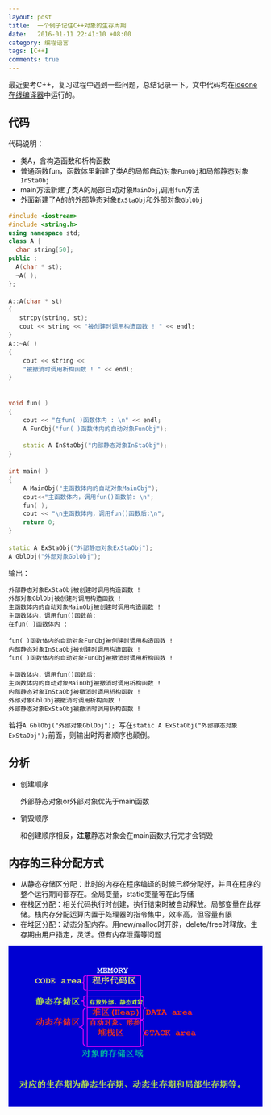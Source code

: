 ```yaml
---
layout: post
title:  一个例子记住C++对象的生存周期
date:   2016-01-11 22:41:10 +08:00
category: 编程语言
tags: [C++]
comments: true
---
```


最近要考C++，复习过程中遇到一些问题，总结记录一下。文中代码均在[ideone在线编译器](http://ideone.com)中运行的。

<!-- more -->

## 代码
代码说明：

- 类A，含构造函数和析构函数
- 普通函数fun，函数体里新建了类A的局部自动对象`FunObj`和局部静态对象`InStaObj`
- main方法新建了类A的局部自动对象`MainObj`,调用`fun`方法
- 外面新建了A的的外部静态对象`ExStaObj`和外部对象`GblObj`

```cpp
#include <iostream>
#include <string.h>
using namespace std;
class A {
  char string[50];
public :
  A(char * st);
  ~A( );
};

A::A(char * st)
{ 
   strcpy(string, st);
   cout << string << "被创建时调用构造函数 ! " << endl;
}
A::~A( )
{  
	cout << string << 
    "被撤消时调用析构函数 ! " << endl;
}


void fun( )
{ 
	cout << "在fun( )函数体内 : \n" << endl; 
	A FunObj("fun( )函数体内的自动对象FunObj");
			  
	static A InStaObj("内部静态对象InStaObj");
}

int main( )
{ 
	A MainObj("主函数体内的自动对象MainObj");
	cout<<"主函数体内，调用fun()函数前: \n";
	fun( );
	cout << "\n主函数体内，调用fun()函数后:\n";
	return 0;
}

static A ExStaObj("外部静态对象ExStaObj");
A GblObj("外部对象GblObj"); 
```

输出：

```
外部静态对象ExStaObj被创建时调用构造函数 ! 
外部对象GblObj被创建时调用构造函数 ! 
主函数体内的自动对象MainObj被创建时调用构造函数 ! 
主函数体内，调用fun()函数前: 
在fun( )函数体内 : 

fun( )函数体内的自动对象FunObj被创建时调用构造函数 ! 
内部静态对象InStaObj被创建时调用构造函数 ! 
fun( )函数体内的自动对象FunObj被撤消时调用析构函数 ! 

主函数体内，调用fun()函数后:
主函数体内的自动对象MainObj被撤消时调用析构函数 ! 
内部静态对象InStaObj被撤消时调用析构函数 ! 
外部对象GblObj被撤消时调用析构函数 ! 
外部静态对象ExStaObj被撤消时调用析构函数 ! 
```

若将`A GblObj("外部对象GblObj"); `写在`static A ExStaObj("外部静态对象ExStaObj");`前面，则输出时两者顺序也颠倒。

## 分析

- 创建顺序
  
  外部静态对象or外部对象优先于main函数

- 销毁顺序
  
  和创建顺序相反，**注意**静态对象会在main函数执行完才会销毁

  

## 内存的三种分配方式

- 从静态存储区分配：此时的内存在程序编译的时候已经分配好，并且在程序的整个运行期间都存在。全局变量，static变量等在此存储
- 在栈区分配：相关代码执行时创建，执行结束时被自动释放。局部变量在此存储。栈内存分配运算内置于处理器的指令集中，效率高，但容量有限
- 在堆区分配：动态分配内存。用new/malloc时开辟，delete/free时释放。生存期由用户指定，灵活。但有内存泄露等问题


![内存分配](/img/blog/cpp_%E5%86%85%E5%AD%98%E5%88%86%E9%85%8D.png)
